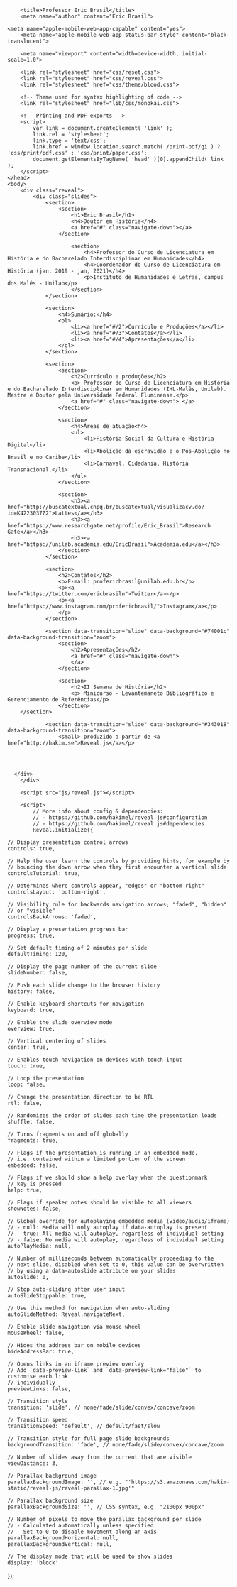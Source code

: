 <!doctype html>
<html>
	<head>
		<meta charset="utf-8">
		<meta name="viewport" content="width=device-width, initial-scale=1.0, maximum-scale=1.0, user-scalable=no">

		<title>Professor Eric Brasil</title>
		<meta name="author" content="Eric Brasil">

    <meta name="apple-mobile-web-app-capable" content="yes">
		<meta name="apple-mobile-web-app-status-bar-style" content="black-translucent">

		<meta name="viewport" content="width=device-width, initial-scale=1.0">

		<link rel="stylesheet" href="css/reset.css">
		<link rel="stylesheet" href="css/reveal.css">
		<link rel="stylesheet" href="css/theme/blood.css">

		<!-- Theme used for syntax highlighting of code -->
		<link rel="stylesheet" href="lib/css/monokai.css">

		<!-- Printing and PDF exports -->
		<script>
			var link = document.createElement( 'link' );
			link.rel = 'stylesheet';
			link.type = 'text/css';
			link.href = window.location.search.match( /print-pdf/gi ) ? 'css/print/pdf.css' : 'css/print/paper.css';
			document.getElementsByTagName( 'head' )[0].appendChild( link );
		</script>
	</head>
	<body>
		<div class="reveal">
			<div class="slides">
				<section>
					<section>
						<h1>Eric Brasil</h1>
						<h4>Doutor em História</h4>
						<a href="#" class="navigate-down"></a>
					</section>

						<section>
							<h4>Professor do Curso de Licenciatura em História e do Bacharelado Interdisciplinar em Humanidades</h4>
							<h4>Coordenador do Curso de Licenciatura em História (jan, 2019 - jan, 2021)</h4>
							<p>Instituto de Humanidades e Letras, campus dos Malês - Unilab</p>
						</section>
				</section>

				<section>
					<h4>Sumário:</h4>
					<ol>
						<li><a href="#/2">Currículo e Produções</a></li>
						<li><a href="#/3">Contatos</a></li>
						<li><a href="#/4">Apresentações</a</li>
					</ol>
				</section>

				<section>
					<section>
						<h2>Currículo e produções</h2>
						<p> Professor do Curso de Licenciatura em História e do Bacharelado Interdisciplinar em Humanidades (IHL-Malês, Unilab). Mestre e Doutor pela Universidade Federal Fluminense.</p>
						<a href="#" class="navigate-down"> </a>
					</section>

					<section>
						<h4>Áreas de atuação<h4>
						<ul>
							<li>História Social da Cultura e História Digital</li>
							<li>Abolição da escravidão e o Pós-Abolição no Brasil e no Caribe</li>
							<li>Carnaval, Cidadania, História Transnacional.</li>
						</ul>
					</section>

					<section>
						<h3><a href="http://buscatextual.cnpq.br/buscatextual/visualizacv.do?id=K4223037Z2">Lattes</a></h3>
						<h3><a href="https://www.researchgate.net/profile/Eric_Brasil">Research Gate</a></h3>
						<h3><a href="https://unilab.academia.edu/EricBrasil">Academia.edu</a></h3>
					</section>
				</section>

				<section>
					<h2>Contatos</h2>
					<p>E-mail: profericbrasil@unilab.edu.br</p>
					<p><a href="https://twitter.com/ericbrasiln">Twitter</a></p>
					<p><a href="https://www.instagram.com/profericbrasil/">Instagram</a></p>
					</p>
				</section>

				<section data-transition="slide" data-background="#74001c" data-background-transition="zoom">
					<section>
						<h2>Apresentações</h2>
						<a href="#" class="navigate-down">
						</a>
					</section>

					<section>
						<h2>II Semana de História</h2>
						<p> Minicurso - Levantemaneto Bibliográfico e Gerenciamento de Referências</p>
					</section>
        </section>

				<section data-transition="slide" data-background="#343018" data-background-transition="zoom">
					<small> produzido a partir de <a href="http://hakim.se">Reveal.js</a></p>




      </div>
		</div>

		<script src="js/reveal.js"></script>

		<script>
			// More info about config & dependencies:
			// - https://github.com/hakimel/reveal.js#configuration
			// - https://github.com/hakimel/reveal.js#dependencies
			Reveal.initialize({

	// Display presentation control arrows
	controls: true,

	// Help the user learn the controls by providing hints, for example by
	// bouncing the down arrow when they first encounter a vertical slide
	controlsTutorial: true,

	// Determines where controls appear, "edges" or "bottom-right"
	controlsLayout: 'bottom-right',

	// Visibility rule for backwards navigation arrows; "faded", "hidden"
	// or "visible"
	controlsBackArrows: 'faded',

	// Display a presentation progress bar
	progress: true,

	// Set default timing of 2 minutes per slide
	defaultTiming: 120,

	// Display the page number of the current slide
	slideNumber: false,

	// Push each slide change to the browser history
	history: false,

	// Enable keyboard shortcuts for navigation
	keyboard: true,

	// Enable the slide overview mode
	overview: true,

	// Vertical centering of slides
	center: true,

	// Enables touch navigation on devices with touch input
	touch: true,

	// Loop the presentation
	loop: false,

	// Change the presentation direction to be RTL
	rtl: false,

	// Randomizes the order of slides each time the presentation loads
	shuffle: false,

	// Turns fragments on and off globally
	fragments: true,

	// Flags if the presentation is running in an embedded mode,
	// i.e. contained within a limited portion of the screen
	embedded: false,

	// Flags if we should show a help overlay when the questionmark
	// key is pressed
	help: true,

	// Flags if speaker notes should be visible to all viewers
	showNotes: false,

	// Global override for autoplaying embedded media (video/audio/iframe)
	// - null: Media will only autoplay if data-autoplay is present
	// - true: All media will autoplay, regardless of individual setting
	// - false: No media will autoplay, regardless of individual setting
	autoPlayMedia: null,

	// Number of milliseconds between automatically proceeding to the
	// next slide, disabled when set to 0, this value can be overwritten
	// by using a data-autoslide attribute on your slides
	autoSlide: 0,

	// Stop auto-sliding after user input
	autoSlideStoppable: true,

	// Use this method for navigation when auto-sliding
	autoSlideMethod: Reveal.navigateNext,

	// Enable slide navigation via mouse wheel
	mouseWheel: false,

	// Hides the address bar on mobile devices
	hideAddressBar: true,

	// Opens links in an iframe preview overlay
	// Add `data-preview-link` and `data-preview-link="false"` to customise each link
	// individually
	previewLinks: false,

	// Transition style
	transition: 'slide', // none/fade/slide/convex/concave/zoom

	// Transition speed
	transitionSpeed: 'default', // default/fast/slow

	// Transition style for full page slide backgrounds
	backgroundTransition: 'fade', // none/fade/slide/convex/concave/zoom

	// Number of slides away from the current that are visible
	viewDistance: 3,

	// Parallax background image
	parallaxBackgroundImage: '', // e.g. "'https://s3.amazonaws.com/hakim-static/reveal-js/reveal-parallax-1.jpg'"

	// Parallax background size
	parallaxBackgroundSize: '', // CSS syntax, e.g. "2100px 900px"

	// Number of pixels to move the parallax background per slide
	// - Calculated automatically unless specified
	// - Set to 0 to disable movement along an axis
	parallaxBackgroundHorizontal: null,
	parallaxBackgroundVertical: null,

	// The display mode that will be used to show slides
	display: 'block'

});
		</script>
	</body>
</html>
